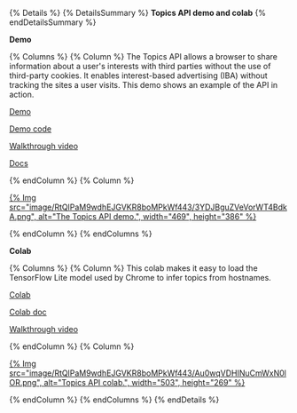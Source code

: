{% Details %}
{% DetailsSummary %}
**Topics API demo and colab**
{% endDetailsSummary %}

**Demo**

{% Columns %}
{% Column %}
The Topics API allows a browser to share information about a user's interests with third parties without the use of third-party cookies. It enables interest-based advertising (IBA) without tracking the sites a user visits. This demo shows an example of the API in action.

[Demo](https://topics-demo.glitch.me/)

[Demo code](https://glitch.com/edit/#!/topics-fetch-demo?path=README.md%3A1%3A0)

[Walkthrough video](https://www.youtube.com/watch?v=hEBzWuXjeTQ)

[Docs](/docs/privacy-sandbox/topics/overview/)

{% endColumn %}
{% Column %}

<a href="https://topics-demo.glitch.me/">{% Img src="image/RtQlPaM9wdhEJGVKR8boMPkWf443/3YDJBguZVeVorWT4BdkA.png", alt="The Topics API demo.", width="469", height="386" %}</a>

{% endColumn %}
{% endColumns %}

**Colab**

{% Columns %}
{% Column %}
This colab makes it easy to load the TensorFlow Lite model used by Chrome to infer topics from hostnames.

[Colab](https://colab.research.google.com/drive/1hIVoz8bRCTpllYvads51MV7YS3zi3prn)

[Colab doc](/docs/privacy-sandbox/topics/colab/)

[Walkthrough video](https://www.youtube.com/watch?v=hEBzWuXjeTQ)

{% endColumn %}
{% Column %}

<a href="https://colab.research.google.com/drive/1hIVoz8bRCTpllYvads51MV7YS3zi3prn">{% Img src="image/RtQlPaM9wdhEJGVKR8boMPkWf443/Au0wqVDHINuCmWxN0lOR.png", alt="Topics API colab.", width="503", height="269" %}</a>

{% endColumn %}
{% endColumns %}
{% endDetails %}